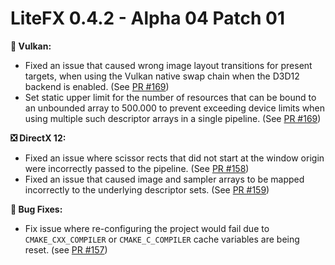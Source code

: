 ﻿# LiteFX 0.4.2 - Alpha 04 Patch 01

**🌋 Vulkan:**

- Fixed an issue that caused wrong image layout transitions for present targets, when using the Vulkan native swap chain when the D3D12 backend is enabled. (See [PR #169](https://github.com/crud89/LiteFX/pull/169))
- Set static upper limit for the number of resources that can be bound to an unbounded array to 500.000 to prevent exceeding device limits when using multiple such descriptor arrays in a single pipeline. (See [PR #169](https://github.com/crud89/LiteFX/pull/169))

**❎ DirectX 12:**

- Fixed an issue where scissor rects that did not start at the window origin were incorrectly passed to the pipeline. (See [PR #158](https://github.com/crud89/LiteFX/pull/158))
- Fixed an issue that caused image and sampler arrays to be mapped incorrectly to the underlying descriptor sets. (See [PR #159](https://github.com/crud89/LiteFX/pull/159))

**🐞 Bug Fixes:**

- Fix issue where re-configuring the project would fail due to `CMAKE_CXX_COMPILER` or `CMAKE_C_COMPILER` cache variables are being reset. (see [PR #157](https://github.com/crud89/LiteFX/pull/157))